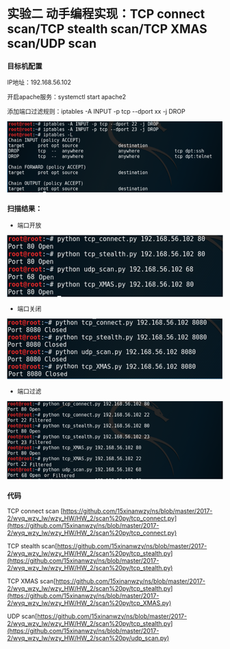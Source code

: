 # 实验二 动手编程实现：TCP connect scan/TCP stealth scan/TCP XMAS scan/UDP scan

### 目标机配置
IP地址：192.168.56.102

开启apache服务：systemctl start apache2

添加端口过滤规则：iptables -A INPUT -p tcp --dport xx -j DROP

![](https://raw.githubusercontent.com/15xinanwzy/ns/master/2017-2/wyq_wzy_lw/wzy_HW/HW_2/Images/%E6%B7%BB%E5%8A%A0%E8%BF%87%E6%BB%A4%E8%A7%84%E5%88%99.png)

### 扫描结果：
* 端口开放

![](https://raw.githubusercontent.com/15xinanwzy/ns/master/2017-2/wyq_wzy_lw/wzy_HW/HW_2/Images/%E7%AB%AF%E5%8F%A3%E5%BC%80%E6%94%BE.png)

* 端口关闭

![](https://raw.githubusercontent.com/15xinanwzy/ns/master/2017-2/wyq_wzy_lw/wzy_HW/HW_2/Images/%E7%AB%AF%E5%8F%A3%E5%85%B3%E9%97%AD.png)

* 端口过滤

![](https://raw.githubusercontent.com/15xinanwzy/ns/master/2017-2/wyq_wzy_lw/wzy_HW/HW_2/Images/%E7%AB%AF%E5%8F%A3%E8%BF%87%E6%BB%A4.png)
### 代码
TCP connect scan
[https://github.com/15xinanwzy/ns/blob/master/2017-2/wyq_wzy_lw/wzy_HW/HW_2/scan%20py/tcp_connect.py](https://github.com/15xinanwzy/ns/blob/master/2017-2/wyq_wzy_lw/wzy_HW/HW_2/scan%20py/tcp_connect.py)

TCP stealth scan[https://github.com/15xinanwzy/ns/blob/master/2017-2/wyq_wzy_lw/wzy_HW/HW_2/scan%20py/tcp_stealth.py](https://github.com/15xinanwzy/ns/blob/master/2017-2/wyq_wzy_lw/wzy_HW/HW_2/scan%20py/tcp_stealth.py)

TCP XMAS scan[https://github.com/15xinanwzy/ns/blob/master/2017-2/wyq_wzy_lw/wzy_HW/HW_2/scan%20py/tcp_stealth.py](https://github.com/15xinanwzy/ns/blob/master/2017-2/wyq_wzy_lw/wzy_HW/HW_2/scan%20py/tcp_XMAS.py)

UDP scan[https://github.com/15xinanwzy/ns/blob/master/2017-2/wyq_wzy_lw/wzy_HW/HW_2/scan%20py/tcp_stealth.py](https://github.com/15xinanwzy/ns/blob/master/2017-2/wyq_wzy_lw/wzy_HW/HW_2/scan%20py/udp_scan.py)